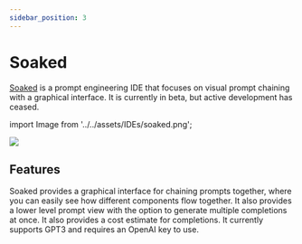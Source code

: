```yaml
---
sidebar_position: 3
---
```


# Soaked 

[Soaked](https://soaked-prompts.vercel.app) is a prompt engineering IDE that
focuses on visual prompt chaining with a graphical interface. It is currently in
beta, but active development has ceased.

import Image from '../../assets/IDEs/soaked.png';

<div style={{textAlign: 'center'}}>
  <img src={Image} style={{width: "750px"}} />
</div>

## Features

Soaked provides a graphical interface for chaining prompts together, 
where you can easily see how different components flow together. It also 
provides a lower level prompt view with the option to generate multiple
completions at once. It also provides a cost estimate for completions. It currently supports GPT3 and requires an OpenAI key to use.
